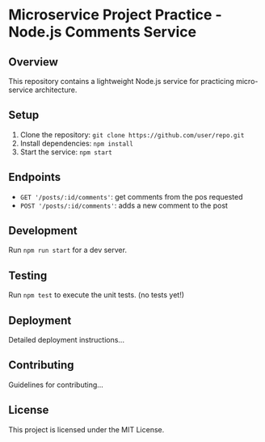 # Microservice Project Practice - Node.js Comments Service

## Overview

This repository contains a lightweight Node.js service for practicing micro-service architecture.

## Setup

1. Clone the repository: `git clone https://github.com/user/repo.git`
2. Install dependencies: `npm install`
3. Start the service: `npm start`

## Endpoints

- `GET '/posts/:id/comments'`: get comments from the pos requested
- `POST '/posts/:id/comments'`: adds a new comment to the post

## Development

Run `npm run start` for a dev server.

## Testing

Run `npm test` to execute the unit tests. (no tests yet!)

## Deployment

Detailed deployment instructions...

## Contributing

Guidelines for contributing...

## License

This project is licensed under the MIT License.
